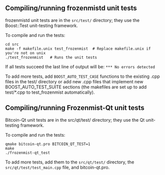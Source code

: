 Compiling/running frozenmistd unit tests
------------------------------------

frozenmistd unit tests are in the `src/test/` directory; they
use the Boost::Test unit-testing framework.

To compile and run the tests:

	cd src
	make -f makefile.unix test_frozenmist  # Replace makefile.unix if you're not on unix
	./test_frozenmist   # Runs the unit tests

If all tests succeed the last line of output will be:
`*** No errors detected`

To add more tests, add `BOOST_AUTO_TEST_CASE` functions to the existing
.cpp files in the test/ directory or add new .cpp files that
implement new BOOST_AUTO_TEST_SUITE sections (the makefiles are
set up to add test/*.cpp to test_frozenmist automatically).


Compiling/running Frozenmist-Qt unit tests
---------------------------------------

Bitcoin-Qt unit tests are in the src/qt/test/ directory; they
use the Qt unit-testing framework.

To compile and run the tests:

	qmake bitcoin-qt.pro BITCOIN_QT_TEST=1
	make
	./frozenmist-qt_test

To add more tests, add them to the `src/qt/test/` directory,
the `src/qt/test/test_main.cpp` file, and bitcoin-qt.pro.

